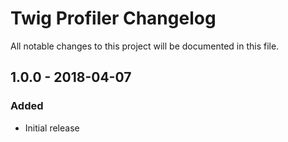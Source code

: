 # Twig Profiler Changelog

All notable changes to this project will be documented in this file.

## 1.0.0 - 2018-04-07
### Added
- Initial release
